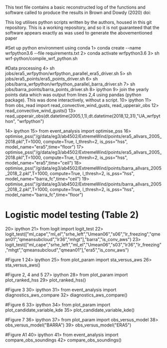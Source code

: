 This text file contains a basic reconstructed log of the functions and software called to produce the 
results in Brown and Dowdy (2020) doi:

This log utilises python scripts written by the authors, housed in this git repository. This is 
 a working repository, and so it is not guaranteed that the software appears exactly as was used
 to generate the abovementioned paper

#Set up python environment using conda
1> conda create --name wrfpython3.6 --file requirements.txt
2> conda activate wrfpython3.6
3> sh wrf-python/compile_wrf_python.sh

#Data processing
4> sh jobs/era5_wrfpython/wrfpython_parallel_era5_driver.sh
5> sh jobs/era5_points/era5_points_driver.sh
6> sh jobs/barra_wrfpython/wrfpython_parallel_barra_driver.sh
7> sh jobs/barra_points/barra_points_driver.sh
8> ipython
	9> join the yearly points data which was output from lines 2,4 using pandas (python package).
	   This was done interactively, without a script.
10> ipython
	11> from obs_read import read_convective_wind_gusts, read_upperair_obs
	12> read_convective_wind_gusts()
	13> read_upperair_obs(dt.datetime(2005,1,1),dt.datetime(2018,12,31),"UA_wrfpython", "wrfpython")

14> ipython
	15> from event_analysis import optimise_pss
	16> optimise_pss("/g/data/eg3/ab4502/ExtremeWind/points/era5_allvars_2005_2018.pkl",T=1000, compute=True, l_thresh=2, is_pss="hss", model_name="era5",time="floor")
	17> optimise_pss("/g/data/eg3/ab4502/ExtremeWind/points/era5_allvars_2005_2018.pkl",T=1000, compute=True, l_thresh=2, is_pss="hss", model_name="era5",time="ceil")
	18> optimise_pss("/g/data/eg3/ab4502/ExtremeWind/points/barra_allvars_2005_2018_2.pkl",T=1000, compute=True, l_thresh=2, is_pss="hss", model_name="barra_fc",time="ceil")
	19> optimise_pss("/g/data/eg3/ab4502/ExtremeWind/points/barra_allvars_2005_2018_2.pkl",T=1000, compute=True, l_thresh=2, is_pss="hss", model_name="barra_fc",time="floor")

# Logistic model testing (Table 2)
20> ipython
	21> from logit import logit_test
	22> logit_test(["ml_cape","ml_el","srhe_left","Umean06","s06","lr_freezing","qmean01","qmeansubcloud","lr36","mhgt"],"barra","is_conv_aws")
	23> logit_test(["ml_cape","srhe_left","ml_el","Umean06","s03","lr36","lr_freezing","mhgt","qmeansubcloud","qmean01"],"era5","is_conv_aws")

#Figure 1
24> ipython
	25> from plot_param import sta_versus_aws
	26> sta_versus_aws()

#Figure 2, 4 and 5
27> ipython
	28> from plot_param import plot_ranked_hss
	29> plot_ranked_hss()

#Figure 3
30> ipython
	31> from event_analysis import diagnostics_aws_compare
	32> diagnostics_aws_compare()

#Figure 6
33> ipython
	34> from plot_param import plot_candidate_variable_kde
	35> plot_candidate_variable_kde()

#Figure 7
36> ipython 
	37> from plot_param import obs_versus_model
	38> obs_versus_model("BARRA")
	39> obs_versus_model("ERA5")

#Figure A1
40> ipython
	41> from event_analysis import compare_obs_soundings
	42> compare_obs_soundings()
